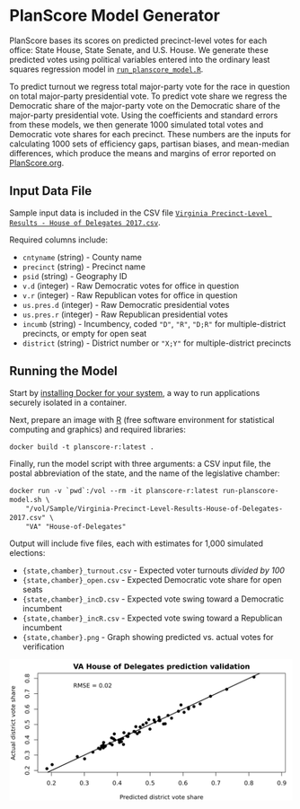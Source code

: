 PlanScore Model Generator
===

PlanScore bases its scores on predicted precinct-level votes for each office:
State House, State Senate, and U.S. House. We generate these predicted votes
using political variables entered into the ordinary least squares regression
model in [`run_planscore_model.R`](run_planscore_model.R).

To predict turnout we regress total major-party vote for the race in question
on total major-party presidential vote. To predict vote share we regress the
Democratic share of the major-party vote on the Democratic share of the
major-party presidential vote. Using the coefficients and standard errors from
these models, we then generate 1000 simulated total votes and Democratic vote
shares for each precinct. These numbers are the inputs for calculating 1000
sets of efficiency gaps, partisan biases, and mean-median differences, which
produce the means and margins of error reported on
[PlanScore.org](https://planscore.org).

Input Data File
---

Sample input data is included in the CSV file
[`Virginia Precinct-Level Results - House of Delegates 2017.csv`](Sample/Virginia-Precinct-Level-Results-House-of-Delegates-2017.csv).

Required columns include:

- `cntyname` (string) - County name
- `precinct` (string) - Precinct name
- `psid` (string) - Geography ID
- `v.d` (integer) - Raw Democratic votes for office in question
- `v.r` (integer) - Raw Republican votes for office in question
- `us.pres.d` (integer) - Raw Democratic presidential votes
- `us.pres.r` (integer) - Raw Republican presidential votes
- `incumb` (string) - Incumbency, coded `"D"`, `"R"`, `"D;R"` for multiple-district precincts, or empty for open seat
- `district` (string) - District number or `"X;Y"` for multiple-district precincts

Running the Model
---

Start by [installing Docker for your system](https://docs.docker.com/), a way
to run applications securely isolated in a container.

Next, prepare an image with [R](https://www.r-project.org) (free software
environment for statistical computing and graphics) and required libraries:

    docker build -t planscore-r:latest .

Finally, run the model script with three arguments: a CSV input file, the
postal abbreviation of the state, and the name of the legislative chamber:

    docker run -v `pwd`:/vol --rm -it planscore-r:latest run-planscore-model.sh \
        "/vol/Sample/Virginia-Precinct-Level-Results-House-of-Delegates-2017.csv" \
        "VA" "House-of-Delegates"

Output will include five files, each with estimates for 1,000 simulated elections:

- `{state,chamber}_turnout.csv` - Expected voter turnouts *divided by 100*
- `{state,chamber}_open.csv` - Expected Democratic vote share for open seats
- `{state,chamber}_incD.csv` - Expected vote swing toward a Democratic incumbent
- `{state,chamber}_incR.csv` - Expected vote swing toward a Republican incumbent
- `{state,chamber}.png` - Graph showing predicted vs. actual votes for verification

![Prediction validation for Virginia Results](Sample/Virginia-prediction-validation.png)